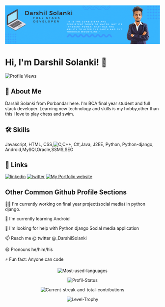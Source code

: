 
![Logo](https://github.com/Darshil-Solanki/Darshil-Solanki/blob/main/MyBanner.gif)


# Hi, I'm Darshil Solanki! :wave:
![Profile Views](https://komarev.com/ghpvc/?username=darshil-solanki&style=for-the-badge)

## :rocket: About Me
Darshil Solanki from Porbandar here. I'm BCA final year student and full stack developer.
Learning new technology and skills is my hobby,other than this i love to play chess and swim.

## :hammer_and_wrench: Skills
Javascript, HTML, CSS,![C](https://iconscout.com/lottie/c-programming-language-6432324),C++, C#,Java, J2EE, 
Python, Python-django, Android,MySQl,Oracle,SSMS,SEO 

## :link: Links
[![linkedin](https://img.shields.io/badge/linkedin-0A66C2?style=for-the-badge&logo=linkedin&logoColor=white)](https://www.linkedin.com/in/darshil-solanki/)
[![twitter](https://img.shields.io/twitter/follow/_darshilsolanki?logo=twitter&style=for-the-badge)](https://twitter.com/_DarshilSolanki)
[![My Portfolio website](https://img.shields.io/static/v1?label=My%20Portfolio&message=darshilsolanki.codes&color=blue)](https://darshilsolanki.codes)

## Other Common Github Profile Sections
:man_technologist: I'm currently working on final year project(social media) in python django.

:brain: I'm currently learning Android

:monocle_face: I'm looking for help with Python django Social media application

:mailbox: Reach me @ twitter @_DarshilSolanki 

:smiley: Pronouns he/him/his

:zap: Fun fact: Anyone can code

<p align="center"><picture>
  <source media="(prefers-color-scheme: dark)" srcset="https://github-readme-stats.vercel.app/api/top-langs?username=Darshil-solanki&show_icons=true&locale=en&layout=compact&theme=onedark">
  <source media="(prefers-color-scheme: light)" srcset="https://github-readme-stats.vercel.app/api/top-langs?username=Darshil-solanki&show_icons=true&locale=en&layout=compact">
  <img alt="Most-used-languages" src="https://github-readme-stats.vercel.app/api/top-langs?username=Darshil-solanki&show_icons=true&locale=en&layout=compact">
</picture></p>

<p align="center"><picture>
  <source media="(prefers-color-scheme: dark)" srcset="https://github-readme-stats.vercel.app/api?username=Darshil-Solanki&show_icons=true&locale=en&theme=onedark">
  <source media="(prefers-color-scheme: light)" srcset="https://github-readme-stats.vercel.app/api?username=Darshil-Solanki&show_icons=true&locale=en">
  <img alt="Profil-Status" src="https://github-readme-stats.vercel.app/api?username=Darshil-Solanki&show_icons=true&locale=en">
</picture></p>

<p align="center"><picture>
  <source media="(prefers-color-scheme: dark)" srcset="https://github-readme-streak-stats.herokuapp.com/?user=Darshil-Solanki&theme=onedark">
  <source media="(prefers-color-scheme: light)" srcset="https://github-readme-streak-stats.herokuapp.com/?user=Darshil-Solanki">
  <img alt="Current-streak-and-total-contributions" src="https://github-readme-streak-stats.herokuapp.com/?user=Darshil-Solanki">
</picture></p>

<p align="center"><picture>
  <source media="(prefers-color-scheme: dark)" srcset="https://github-profile-trophy.vercel.app/?username=Darshil-Solanki&theme=onedark">
  <source media="(prefers-color-scheme: light)" srcset="https://github-profile-trophy.vercel.app/?username=Darshil-Solanki">
  <img alt="Level-Trophy" src="https://github-profile-trophy.vercel.app/?username=Darshil-Solanki">
</picture></p>
